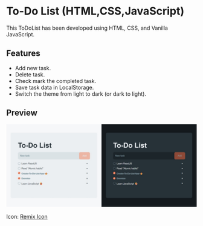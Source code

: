 # To-Do List (HTML,CSS,JavaScript)

This ToDoList has been developed using HTML, CSS, and Vanilla JavaScript.

 ## Features
  - Add new task.
  - Delete task.
  - Check mark the completed task.
  - Save task data in LocalStorage.
  - Switch the theme from light to dark (or dark to light).

 ## Preview
![To-Do List Preview](img/Preview.png)

Icon: [Remix Icon](https://remixicon.com/)
